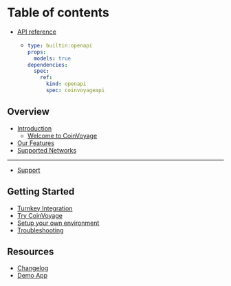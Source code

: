 # Table of contents

* [API reference](README.md)
  * ```yaml
    type: builtin:openapi
    props:
      models: true
    dependencies:
      spec:
        ref:
          kind: openapi
          spec: coinvoyageapi
    ```

## Overview

* [Introduction](overview/introduction/README.md)
  * [Welcome to CoinVoyage](overview/introduction/welcome-to-coinvoyage.md)
* [Our Features](overview/our-features.md)
* [Supported Networks](overview/supported-networks.md)

***

* [Support](support.md)

## Getting Started

* [Turnkey Integration](getting-started/turnkey-integration.md)
* [Try CoinVoyage](getting-started/try-coinvoyage.md)
* [Setup your own environment](getting-started/setup-your-own-environment.md)
* [Troubleshooting](getting-started/troubleshooting.md)

## Resources

* [Changelog](resources/changelog.md)
* [Demo App](resources/demo-app.md)
